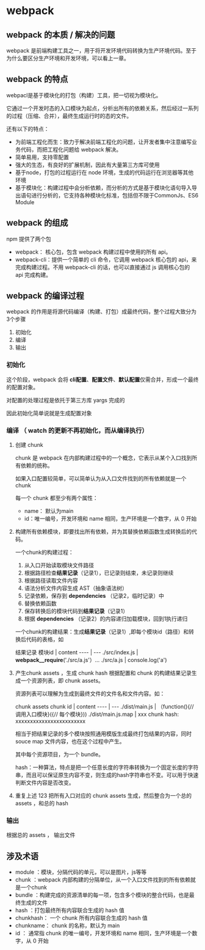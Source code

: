 # webpack

## webpack 的本质 / 解决的问题
webpack 是前端构建工具之一，用于将开发环境代码转换为生产环境代码。至于为什么要区分生产环境和开发环境，可以看上一章。

## webpack 的特点
webpacl是基于模块化的打包（构建）工具，把一切视为模块化。

它通过一个开发时态的入口模块为起点，分析出所有的依赖关系，然后经过一系列的过程（压缩、合并），最终生成运行时的态的文件。

还有以下的特点：
- 为前端工程化而生：致力于解决前端工程化的问题，让开发者集中注意编写业务代码，而把工程化问题给 webpack 解决。
- 简单易用，支持零配置
- 强大的生态，有良好的扩展机制，因此有大量第三方库可使用
- 基于node，打包的过程运行在 node 
环境，生成的代码运行在浏览器等其他环境
- 基于模块化：构建过程中会分析依赖，而分析的方式是基于模块化语句导入导出语句进行分析的，它支持各种模块化标准，包括但不限于CommonJs、ES6 Module

## webpack 的组成
npm 提供了两个包
- webpack： 核心包，包含 webpack 构建过程中使用的所有 api。
- webpack-cli：提供一个简单的 cli 命令，它调用 webpack 核心包的 api，来完成构建过程。不用 webpack-cli 的话，也可以直接通过 js 调用核心包的 api 完成构建。

## webpack 的编译过程
webpack 的作用是将源代码编译（构建、打包）成最终代码，整个过程大致分为3个步骤
1. 初始化
2. 编译
3. 输出

### 初始化
这个阶段，webpack 会将 **cli配置**、**配置文件**、**默认配置**仅需合并，形成一个最终的配置对象。

对配置的处理过程是依托于第三方库 yargs 完成的

因此初始化简单说就是生成配置对象

### 编译 （ watch 的更新不再初始化，而从编译执行）
1. 创建 chunk 

    chunk 是 webpack 在内部构建过程中的一个概念，它表示从某个入口找到所有依赖的统称。
    
    如果入口配置较简单，可以简单认为从入口文件找到的所有依赖就是一个chunk

    每一个 chunk 都至少有两个属性：
    - name： 默认为main
    - id：唯一编号，开发环境和 name 相同，生产环境是一个数字，从 0 开始

2. 构建所有依赖模块，即要找出所有依赖，并为其替换依赖函数生成转换后的代码。

    一个chunk的构建过程：

    1. 从入口开始读取模块文件路径
    2. 根据路径检查**结果记录**（记录1），已记录则结束，未记录则继续
    3. 根据路径读取文件内容
    4. 语法分析文件内容生成 AST（抽象语法树） 
    5. 记录依赖，保存到 **dependencies** （记录2，临时记录）中
    6. 替换依赖函数
    7. 保存转换后的模块代码到**结果记录**（记录1）
    8. 根据 **dependencies** （记录2）的内容递归加载模块，回到1执行递归

    一个chunk的构建结果：生成**结果记录**（记录1）,即每个模块id（路径）和转换后代码的表格，如

    结果记录
    模块id | content
    ---- | ---
    ./src/index.js | __webpack__require__('./src/a.js'）...
    ./src/a.js |  console.log('a')

3. 产生chunk assets ，生成 chunk hash
根据配置和 chunk 的构建结果记录生成一个资源列表，即 chunk assets。
    
    资源列表可以理解为生成到最终文件的文件名和文件内容。如：

    chunk assets
    chunk id | content
    ---- | ---
    ./dist/main.js | （function(){// 调用入口模块}({// 每个模块}))
    ./dist/main.js.map | xxx
    chunk hash: xxxxxxxxxxxxxxxxxxxxxxxx
    
    相当于把结果记录的多个模块按照通用模版生成最终打包结果的内容，同时 souce map 文件内容，也在这个过程中产生。

    其中每个资源项目，为一个 bundle。

    hash：一种算法，特点是把一个任意长度的字符串转换为一个固定长度的字符串，而且可以保证原生内容不变，则生成的hash字符串也不变。可以用于快速判断文件内容是否改变。

4. 重复上述 123 把所有入口对应的 chunk assets 生成，然后整合为一个总的 assets ，和总的 hash

### 输出
根据总的 assets ， 输出文件

## 涉及术语
- module ：模块，分隔代码的单元，可以是图片，js等等
- chunk ：webpack 内部构建的分隔单位，从一个入口文件找到的所有依赖就是一个chunk
- bundle ：构建完成的资源清单的每一项，包含多个模块的整合代码，也是最终生成的文件
- hash ：打包最终所有内容联合生成的 hash 值
- chunkhash： 一个 chunk 所有内容联合生成的 hash 值
- chunkname： chunk 的名称，默认为 main
- id ： 通常指 chunk 的唯一编号，开发环境和 name 相同，生产环境是一个数字，从 0 开始






   



    

 


